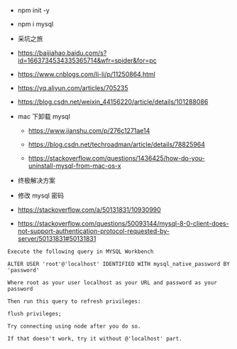 - npm init -y
- npm i mysql

- 采坑之旅

- https://baijiahao.baidu.com/s?id=1663734534335365714&wfr=spider&for=pc

- https://www.cnblogs.com/li-li/p/11250864.html

- https://yq.aliyun.com/articles/705235

- https://blog.csdn.net/weixin_44156220/article/details/101288086


- mac 下卸载 mysql
  - https://www.jianshu.com/p/276c1271ae14

  - https://blog.csdn.net/techroadman/article/details/78825964

  - https://stackoverflow.com/questions/1436425/how-do-you-uninstall-mysql-from-mac-os-x

- 终极解决方案

- 修改 mysql 密码
- https://stackoverflow.com/a/50131831/10930990
- https://stackoverflow.com/questions/50093144/mysql-8-0-client-does-not-support-authentication-protocol-requested-by-server/50131831#50131831


```
Execute the following query in MYSQL Workbench

ALTER USER 'root'@'localhost' IDENTIFIED WITH mysql_native_password BY 'password'

Where root as your user localhost as your URL and password as your password

Then run this query to refresh privileges:

flush privileges;

Try connecting using node after you do so.

If that doesn't work, try it without @'localhost' part.
```